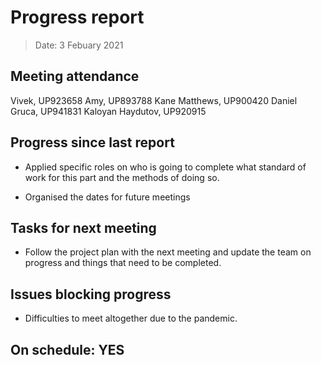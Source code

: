 <!-- File name must be Year-Month-Date.md
e.g. 2021-02-03-14-20.md -->

<!--One report per week Minimum!-->
# Progress report

> Date: 3 Febuary 2021

<!--Names of those who attended the meeting, CSV-->
## Meeting attendance

Vivek, UP923658
Amy, UP893788
Kane Matthews, UP900420
Daniel Gruca, UP941831
Kaloyan Haydutov, UP920915

## Progress since last report
<!--What have you done ?-->
<!--Single line bullet point-->
* Applied specific roles on who is going to complete what standard of work for this part and the methods of doing so.

* Organised the dates for future meetings

## Tasks for next meeting

<!--What will you do before the next?-->
<!--Single line bullet point-->

* Follow the project plan with the next meeting and update the team on progress and things that need to be completed.

## Issues blocking progress

* Difficulties to meet altogether due to the pandemic.

<!--Pick one-->
<!--## On schedule: YES-->
<!--## On schedule: NO-->

## On schedule: YES
